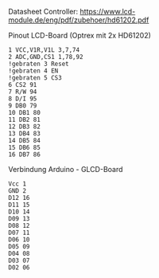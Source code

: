 Datasheet Controller: https://www.lcd-module.de/eng/pdf/zubehoer/hd61202.pdf

Pinout LCD-Board (Optrex mit 2x HD61202)
```
1 VCC,V1R,V1L 3,7,74
2 ADC,GND,CS1 1,78,92
!gebraten 3 Reset
!gebraten 4 EN
!gebraten 5 CS3
6 CS2 91
7 R/W 94
8 D/I 95
9 DB0 79
10 DB1 80
11 DB2 81
12 DB3 82
13 DB4 83
14 DB5 84
15 DB6 85
16 DB7 86
```

Verbindung Arduino - GLCD-Board
```
Vcc 1
GND 2
D12 16
D11 15
D10 14
D09 13
D08 12 
D07 11
D06 10
D05 09
D04 08
D03 07
D02 06
```
